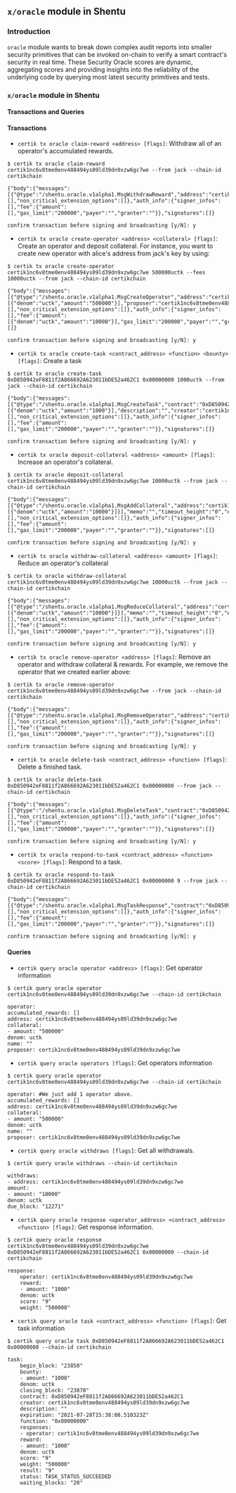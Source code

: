 ﻿## `x/oracle` module in Shentu

### Introduction
`oracle` module wants to break down complex audit reports into smaller security primitives that can be invoked on-chain to verify a smart contract's security in real time. These Security Oracle scores are dynamic, aggregating scores and providing insights into the reliability of the underlying code by querying most latest security primitives and tests.
### `x/oracle` module in Shentu 
#### Transactions and Queries 
#### **Transactions**
- `certik tx oracle claim-reward <address> [flags]`: Withdraw all of an operator's accumulated rewards. 
```{engine='sh'}
$ certik tx oracle claim-reward certik1nc6v8tme0env488494ys09ld39dn9xzw6gc7we --from jack --chain-id certikchain

{"body":{"messages":[{"@type":"/shentu.oracle.v1alpha1.MsgWithdrawReward","address":"certik1nc6v8tme0env488494ys09ld39dn9xzw6gc7we"}],"memo":"","timeout_height":"0","extension_options":[],"non_critical_extension_options":[]},"auth_info":{"signer_infos":[],"fee":{"amount":[],"gas_limit":"200000","payer":"","granter":""}},"signatures":[]}

confirm transaction before signing and broadcasting [y/N]: y
```

- `certik tx oracle create-operator <address> <collateral> [flags]`: Create an operator and deposit collateral. For instance, you want to create new  operator with alice's address from jack's key by using:
```{engine='sh'}
$ certik tx oracle create-operator certik1nc6v8tme0env488494ys09ld39dn9xzw6gc7we 500000uctk --fees 10000uctk --from jack --chain-id certikchain

{"body":{"messages":[{"@type":"/shentu.oracle.v1alpha1.MsgCreateOperator","address":"certik1nc6v8tme0env488494ys09ld39dn9xzw6gc7we","collateral":[{"denom":"uctk","amount":"500000"}],"proposer":"certik1nc6v8tme0env488494ys09ld39dn9xzw6gc7we","name":""}],"memo":"","timeout_height":"0","extension_options":[],"non_critical_extension_options":[]},"auth_info":{"signer_infos":[],"fee":{"amount":[{"denom":"uctk","amount":"10000"}],"gas_limit":"200000","payer":"","granter":""}},"signatures":[]}

confirm transaction before signing and broadcasting [y/N]: y
```

- `certik tx oracle create-task <contract_address> <function> <bounty> [flags]`: Create a task
```{engine='sh'}
$ certik tx oracle create-task 0xD850942eF8811f2A866692A623011bDE52a462C1 0x00000000 1000uctk --from jack --chain-id certikchain

{"body":{"messages":[{"@type":"/shentu.oracle.v1alpha1.MsgCreateTask","contract":"0xD850942eF8811f2A866692A623011bDE52a462C1","function":"0x00000000","bounty":[{"denom":"uctk","amount":"1000"}],"description":"","creator":"certik1nc6v8tme0env488494ys09ld39dn9xzw6gc7we","wait":"0","valid_duration":"0s"}],"memo":"","timeout_height":"0","extension_options":[],"non_critical_extension_options":[]},"auth_info":{"signer_infos":[],"fee":{"amount":[],"gas_limit":"200000","payer":"","granter":""}},"signatures":[]}

confirm transaction before signing and broadcasting [y/N]: y
```

- `certik tx oracle deposit-collateral <address> <amount> [flags]`: Increase an operator's collateral.
```{engine='sh'}
$ certik tx oracle deposit-collateral certik1nc6v8tme0env488494ys09ld39dn9xzw6gc7we 10000uctk --from jack --chain-id certikchain

{"body":{"messages":[{"@type":"/shentu.oracle.v1alpha1.MsgAddCollateral","address":"certik1nc6v8tme0env488494ys09ld39dn9xzw6gc7we","collateral_increment":[{"denom":"uctk","amount":"10000"}]}],"memo":"","timeout_height":"0","extension_options":[],"non_critical_extension_options":[]},"auth_info":{"signer_infos":[],"fee":{"amount":[],"gas_limit":"200000","payer":"","granter":""}},"signatures":[]}

confirm transaction before signing and broadcasting [y/N]: y
```
- `certik tx oracle withdraw-collateral <address> <amount> [flags]`: Reduce an operator's collateral
```{engine = 'sh'}
$ certik tx oracle withdraw-collateral certik1nc6v8tme0env488494ys09ld39dn9xzw6gc7we 10000uctk --from jack --chain-id certikchain

{"body":{"messages":[{"@type":"/shentu.oracle.v1alpha1.MsgReduceCollateral","address":"certik1nc6v8tme0env488494ys09ld39dn9xzw6gc7we","collateral_decrement":[{"denom":"uctk","amount":"10000"}]}],"memo":"","timeout_height":"0","extension_options":[],"non_critical_extension_options":[]},"auth_info":{"signer_infos":[],"fee":{"amount":[],"gas_limit":"200000","payer":"","granter":""}},"signatures":[]}

confirm transaction before signing and broadcasting [y/N]: y
```
- `certik tx oracle remove-operator <address> [flags]`: Remove an operator and withdraw collateral & rewards. For example, we remove the operator that we created earlier above:
```{engine = 'sh'}
$ certik tx oracle remove-operator certik1nc6v8tme0env488494ys09ld39dn9xzw6gc7we --from jack --chain-id certikchain

{"body":{"messages":[{"@type":"/shentu.oracle.v1alpha1.MsgRemoveOperator","address":"certik1nc6v8tme0env488494ys09ld39dn9xzw6gc7we","proposer":"certik1nc6v8tme0env488494ys09ld39dn9xzw6gc7we"}],"memo":"","timeout_height":"0","extension_options":[],"non_critical_extension_options":[]},"auth_info":{"signer_infos":[],"fee":{"amount":[],"gas_limit":"200000","payer":"","granter":""}},"signatures":[]}

confirm transaction before signing and broadcasting [y/N]: y
```
- `certik tx oracle delete-task <contract_address> <function> [flags]`: Delete a finished task.
```{engine = 'sh'}
$ certik tx oracle delete-task 0xD850942eF8811f2A866692A623011bDE52a462C1 0x00000000 --from jack --chain-id certikchain

{"body":{"messages":[{"@type":"/shentu.oracle.v1alpha1.MsgDeleteTask","contract":"0xD850942eF8811f2A866692A623011bDE52a462C1","function":"0x00000000","force":false,"deleter":"certik1nc6v8tme0env488494ys09ld39dn9xzw6gc7we"}],"memo":"","timeout_height":"0","extension_options":[],"non_critical_extension_options":[]},"auth_info":{"signer_infos":[],"fee":{"amount":[],"gas_limit":"200000","payer":"","granter":""}},"signatures":[]}

confirm transaction before signing and broadcasting [y/N]: y
```

- `certik tx oracle respond-to-task <contract_address> <function> <score> [flags]`: Respond to a task. 
```{engine = 'sh'}
$ certik tx oracle respond-to-task 0xD850942eF8811f2A866692A623011bDE52a462C1 0x00000000 9 --from jack --chain-id certikchain

{"body":{"messages":[{"@type":"/shentu.oracle.v1alpha1.MsgTaskResponse","contract":"0xD850942eF8811f2A866692A623011bDE52a462C1","function":"0x00000000","score":"9","operator":"certik1nc6v8tme0env488494ys09ld39dn9xzw6gc7we"}],"memo":"","timeout_height":"0","extension_options":[],"non_critical_extension_options":[]},"auth_info":{"signer_infos":[],"fee":{"amount":[],"gas_limit":"200000","payer":"","granter":""}},"signatures":[]}

confirm transaction before signing and broadcasting [y/N]: y
```

#### **Queries**
- `certik query oracle operator <address> [flags]`: Get operator information

```{engine = 'sh'}
$ certik query oracle operator certik1nc6v8tme0env488494ys09ld39dn9xzw6gc7we --chain-id certikchain

operator:
accumulated_rewards: []
address: certik1nc6v8tme0env488494ys09ld39dn9xzw6gc7we
collateral:
- amount: "500000"
denom: uctk
name: ""
proposer: certik1nc6v8tme0env488494ys09ld39dn9xzw6gc7we
```
- `certik query oracle operators [flags]`: Get operators information
```{engine = 'sh'}
$ certik query oracle operator certik1nc6v8tme0env488494ys09ld39dn9xzw6gc7we --chain-id certikchain

operator: #We just add 1 operator above.
accumulated_rewards: []
address: certik1nc6v8tme0env488494ys09ld39dn9xzw6gc7we
collateral:
- amount: "500000"
denom: uctk
name: ""
proposer: certik1nc6v8tme0env488494ys09ld39dn9xzw6gc7we
```
- `certik query oracle withdraws [flags]`: Get all withdrawals. 
```{engine = 'sh'}
$ certik query oracle withdraws --chain-id certikchain

withdraws:
- address: certik1nc6v8tme0env488494ys09ld39dn9xzw6gc7we
amount:
- amount: "10000"
denom: uctk
due_block: "12271"
```

- `certik query oracle response <operator_address> <contract_address> <function> [flags]`: Get response information. 
```{engine = 'sh'}
$ certik query oracle response certik1nc6v8tme0env488494ys09ld39dn9xzw6gc7we 0xD850942eF8811f2A866692A623011bDE52a462C1 0x00000000 --chain-id certikchain

response:
	operator: certik1nc6v8tme0env488494ys09ld39dn9xzw6gc7we
	reward:
	- amount: "1000"
	denom: uctk
	score: "9"
	weight: "500000"
```

- `certik query oracle task <contract_address> <function> [flags]`: Get task information
```{engine = 'sh'}
$ certik query oracle task 0xD850942eF8811f2A866692A623011bDE52a462C1 0x00000000 --chain-id certikchain

task:
	begin_block: "23850"
	bounty:
	- amount: "1000"
	denom: uctk
	closing_block: "23870"
	contract: 0xD850942eF8811f2A866692A623011bDE52a462C1
	creator: certik1nc6v8tme0env488494ys09ld39dn9xzw6gc7we
	description: ""
	expiration: "2021-07-28T15:38:08.510323Z"
	function: "0x00000000"
	responses:
	- operator: certik1nc6v8tme0env488494ys09ld39dn9xzw6gc7we
	reward:
	- amount: "1000"
	denom: uctk
	score: "9"
	weight: "500000"
	result: "9"
	status: TASK_STATUS_SUCCEEDED
	waiting_blocks: "20"
```
